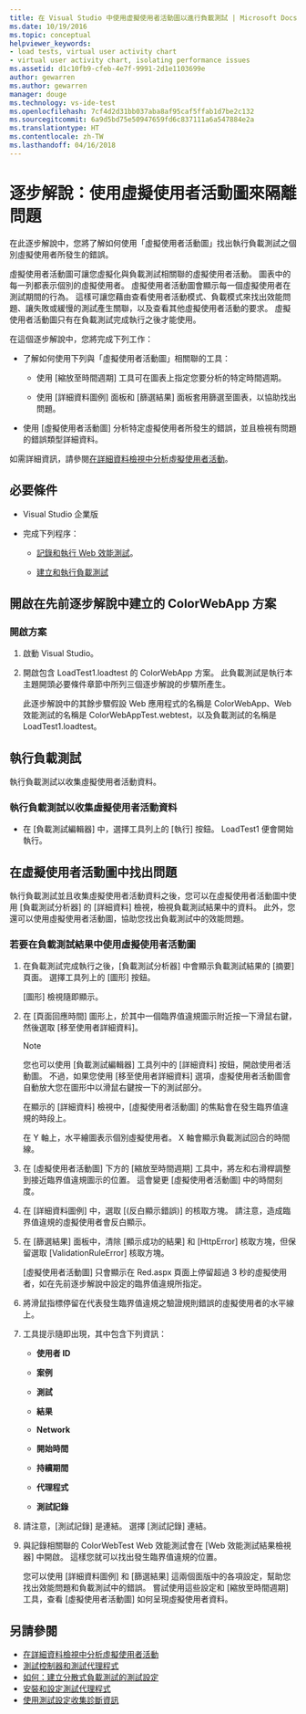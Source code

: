 ```yaml
---
title: 在 Visual Studio 中使用虛擬使用者活動圖以進行負載測試 | Microsoft Docs
ms.date: 10/19/2016
ms.topic: conceptual
helpviewer_keywords:
- load tests, virtual user activity chart
- virtual user activity chart, isolating performance issues
ms.assetid: d1c10fb9-cfeb-4e7f-9991-2d1e1103699e
author: gewarren
ms.author: gewarren
manager: douge
ms.technology: vs-ide-test
ms.openlocfilehash: 7cf4d2d31bb037aba8af95caf5ffab1d7be2c132
ms.sourcegitcommit: 6a9d5bd75e50947659fd6c837111a6a547884e2a
ms.translationtype: HT
ms.contentlocale: zh-TW
ms.lasthandoff: 04/16/2018
---
```

# <a name="walkthrough-using-the-virtual-user-activity-chart-to-isolate-issues"></a>逐步解說：使用虛擬使用者活動圖來隔離問題

在此逐步解說中，您將了解如何使用「虛擬使用者活動圖」找出執行負載測試之個別虛擬使用者所發生的錯誤。

 虛擬使用者活動圖可讓您虛擬化與負載測試相關聯的虛擬使用者活動。 圖表中的每一列都表示個別的虛擬使用者。 虛擬使用者活動圖會顯示每一個虛擬使用者在測試期間的行為。 這樣可讓您藉由查看使用者活動模式、負載模式來找出效能問題、讓失敗或緩慢的測試產生關聯，以及查看其他虛擬使用者活動的要求。 虛擬使用者活動圖只有在負載測試完成執行之後才能使用。

 在這個逐步解說中，您將完成下列工作：

-   了解如何使用下列與「虛擬使用者活動圖」相關聯的工具：

    -   使用 [縮放至時間週期] 工具可在圖表上指定您要分析的特定時間週期。

    -   使用 [詳細資料圖例] 面板和 [篩選結果] 面板套用篩選至圖表，以協助找出問題。

-   使用 [虛擬使用者活動圖] 分析特定虛擬使用者所發生的錯誤，並且檢視有問題的錯誤類型詳細資料。

 如需詳細資訊，請參閱[在詳細資料檢視中分析虛擬使用者活動](../test/analyze-load-test-virtual-user-activity-in-the-details-view.md)。

## <a name="prerequisites"></a>必要條件

-   Visual Studio 企業版

-   完成下列程序：

    -   [記錄和執行 Web 效能測試](http://msdn.microsoft.com/en-us/bd0a82fd-cec0-4861-bc09-e1b0b2d258ef)。

    -   [建立和執行負載測試](http://msdn.microsoft.com/en-us/7041cbcf-9ab1-4579-98ff-8f296aeaded4)

## <a name="open-the-colorwebapp-solution-created-in-the-previous-walkthroughs"></a>開啟在先前逐步解說中建立的 ColorWebApp 方案

### <a name="open-the-solution"></a>開啟方案

1.  啟動 Visual Studio。

2.  開啟包含 LoadTest1.loadtest 的 ColorWebApp 方案。 此負載測試是執行本主題開頭必要條件章節中所列三個逐步解說的步驟所產生。

     此逐步解說中的其餘步驟假設 Web 應用程式的名稱是 ColorWebApp、Web 效能測試的名稱是 ColorWebAppTest.webtest，以及負載測試的名稱是 LoadTest1.loadtest。

## <a name="run-the-load-test"></a>執行負載測試
 執行負載測試以收集虛擬使用者活動資料。

### <a name="run-the-load-test-to-collect-virtual-user-activity-data"></a>執行負載測試以收集虛擬使用者活動資料

-   在 [負載測試編輯器] 中，選擇工具列上的 [執行] 按鈕。 LoadTest1 便會開始執行。

## <a name="isolate-issues-in-the-virtual-user-activity-chart"></a>在虛擬使用者活動圖中找出問題

執行負載測試並且收集虛擬使用者活動資料之後，您可以在虛擬使用者活動圖中使用 [負載測試分析器] 的 [詳細資料] 檢視，檢視負載測試結果中的資料。 此外，您還可以使用虛擬使用者活動圖，協助您找出負載測試中的效能問題。

### <a name="to-use-the-virtual-user-activity-chart-in-your-load-test-results"></a>若要在負載測試結果中使用虛擬使用者活動圖

1.  在負載測試完成執行之後，[負載測試分析器] 中會顯示負載測試結果的 [摘要] 頁面。 選擇工具列上的 [圖形] 按鈕。

     [圖形] 檢視隨即顯示。

2.  在 [頁面回應時間] 圖形上，於其中一個臨界值違規圖示附近按一下滑鼠右鍵，然後選取 [移至使用者詳細資料]。

    > [!NOTE]
    > 您也可以使用 [負載測試編輯器] 工具列中的 [詳細資料] 按鈕，開啟使用者活動圖。 不過，如果您使用 [移至使用者詳細資料] 選項，虛擬使用者活動圖會自動放大您在圖形中以滑鼠右鍵按一下的測試部分。

     在顯示的 [詳細資料] 檢視中，[虛擬使用者活動圖] 的焦點會在發生臨界值違規的時段上。

     在 Y 軸上，水平繪圖表示個別虛擬使用者。 X 軸會顯示負載測試回合的時間線。

3.  在 [虛擬使用者活動圖] 下方的 [縮放至時間週期] 工具中，將左和右滑桿調整到接近臨界值違規圖示的位置。 這會變更 [虛擬使用者活動圖] 中的時間刻度。

4.  在 [詳細資料圖例] 中，選取 [(反白顯示錯誤)] 的核取方塊。 請注意，造成臨界值違規的虛擬使用者會反白顯示。

5.  在 [篩選結果] 面板中，清除 [顯示成功的結果] 和 [HttpError] 核取方塊，但保留選取 [ValidationRuleError] 核取方塊。

     [虛擬使用者活動圖] 只會顯示在 Red.aspx 頁面上停留超過 3 秒的虛擬使用者，如在先前逐步解說中設定的臨界值違規所指定。

6.  將滑鼠指標停留在代表發生臨界值違規之驗證規則錯誤的虛擬使用者的水平線上。

7.  工具提示隨即出現，其中包含下列資訊：

    -   **使用者 ID**

    -   **案例**

    -   **測試**

    -   **結果**

    -   **Network**

    -   **開始時間**

    -   **持續期間**

    -   **代理程式**

    -   **測試記錄**

8.  請注意，[測試記錄] 是連結。 選擇 [測試記錄] 連結。

9. 與記錄相關聯的 ColorWebTest Web 效能測試會在 [Web 效能測試結果檢視器] 中開啟。 這樣您就可以找出發生臨界值違規的位置。

     您可以使用 [詳細資料圖例] 和 [篩選結果] 這兩個面版中的各項設定，幫助您找出效能問題和負載測試中的錯誤。 嘗試使用這些設定和 [縮放至時間週期] 工具，查看 [虛擬使用者活動圖] 如何呈現虛擬使用者資料。

## <a name="see-also"></a>另請參閱

- [在詳細資料檢視中分析虛擬使用者活動](../test/analyze-load-test-virtual-user-activity-in-the-details-view.md)
- [測試控制器和測試代理程式](configure-test-agents-and-controllers-for-load-tests.md)
- [如何：建立分散式負載測試的測試設定](../test/how-to-create-a-test-setting-for-a-distributed-load-test.md)
- [安裝和設定測試代理程式](../test/lab-management/install-configure-test-agents.md)
- [使用測試設定收集診斷資訊](../test/collect-diagnostic-information-using-test-settings.md)